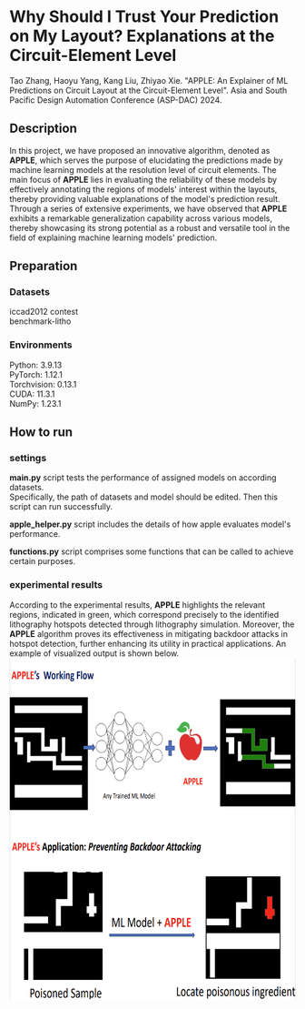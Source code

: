 # Why Should I Trust Your Prediction on My Layout? Explanations at the Circuit-Element Level
Tao Zhang, Haoyu Yang, Kang Liu, Zhiyao Xie. "APPLE: An Explainer of ML Predictions on Circuit Layout at the Circuit-Element Level". Asia and South Pacific Design Automation Conference (ASP-DAC) 2024.
## Description  
In this project, we have proposed an innovative algorithm, denoted as **APPLE**, which serves the purpose of elucidating the predictions made by machine learning models at the resolution level of circuit elements. The main focus of **APPLE** lies in evaluating the reliability of these models by effectively annotating the regions of models' interest within the layouts, thereby providing valuable explanations of the model's prediction result. Through a series of extensive experiments, we have observed that **APPLE** exhibits a remarkable generalization capability across various models, thereby showcasing its strong potential as a robust and versatile tool in the field of explaining machine learning models' prediction.
## Preparation
### Datasets
iccad2012 contest  
benchmark-litho

### Environments
Python: 3.9.13  
PyTorch: 1.12.1  
Torchvision: 0.13.1  
CUDA: 11.3.1  
NumPy: 1.23.1  
## How to run
### settings
**main.py** script tests the performance of assigned models on according datasets.  
Specifically, the path of datasets and model should be edited. Then this script can run successfully.  

**apple_helper.py** script includes the details of how apple evaluates model's performance.    

**functions.py** script comprises some functions that can be called to achieve certain purposes.

### experimental results
According to the experimental results, **APPLE** highlights the relevant regions, indicated in green, which correspond precisely to the identified lithography hotspots detected through lithography simulation. Moreover, the **APPLE** algorithm proves its effectiveness in mitigating backdoor attacks in hotspot detection, further enhancing its utility in practical applications. An example of visualized output is shown below.  
<img src="utils/applegit.png" alt="Image" width="700" height="600">
